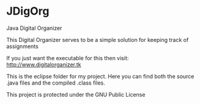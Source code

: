 JDigOrg
=======

Java Digital Organizer


This Digital Organizer serves to be a simple solution for keeping track of assignments

If you just want the executable for this then visit: http://www.digitalorganizer.tk



This is the eclipse folder for my project. Here you can find both the source .java files and the compiled .class files.



This project is protected under the GNU Public License
